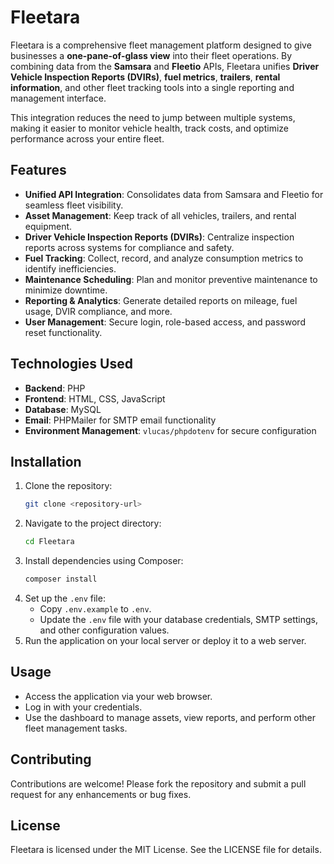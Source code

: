 # Fleetara

Fleetara is a comprehensive fleet management platform designed to give businesses a **one-pane-of-glass view** into their fleet operations. By combining data from the **Samsara** and **Fleetio** APIs, Fleetara unifies **Driver Vehicle Inspection Reports (DVIRs)**, **fuel metrics**, **trailers**, **rental information**, and other fleet tracking tools into a single reporting and management interface.

This integration reduces the need to jump between multiple systems, making it easier to monitor vehicle health, track costs, and optimize performance across your entire fleet.

## Features

- **Unified API Integration**: Consolidates data from Samsara and Fleetio for seamless fleet visibility.
- **Asset Management**: Keep track of all vehicles, trailers, and rental equipment.
- **Driver Vehicle Inspection Reports (DVIRs)**: Centralize inspection reports across systems for compliance and safety.
- **Fuel Tracking**: Collect, record, and analyze consumption metrics to identify inefficiencies.
- **Maintenance Scheduling**: Plan and monitor preventive maintenance to minimize downtime.
- **Reporting & Analytics**: Generate detailed reports on mileage, fuel usage, DVIR compliance, and more.
- **User Management**: Secure login, role-based access, and password reset functionality.

## Technologies Used

- **Backend**: PHP
- **Frontend**: HTML, CSS, JavaScript
- **Database**: MySQL
- **Email**: PHPMailer for SMTP email functionality
- **Environment Management**: `vlucas/phpdotenv` for secure configuration

## Installation

1. Clone the repository:
   ```bash
   git clone <repository-url>
   ```
2. Navigate to the project directory:
   ```bash
   cd Fleetara
   ```
3. Install dependencies using Composer:
   ```bash
   composer install
   ```
4. Set up the `.env` file:
   - Copy `.env.example` to `.env`.
   - Update the `.env` file with your database credentials, SMTP settings, and other configuration values.
5. Run the application on your local server or deploy it to a web server.

## Usage

- Access the application via your web browser.
- Log in with your credentials.
- Use the dashboard to manage assets, view reports, and perform other fleet management tasks.

## Contributing

Contributions are welcome! Please fork the repository and submit a pull request for any enhancements or bug fixes.

## License

Fleetara is licensed under the MIT License. See the LICENSE file for details.